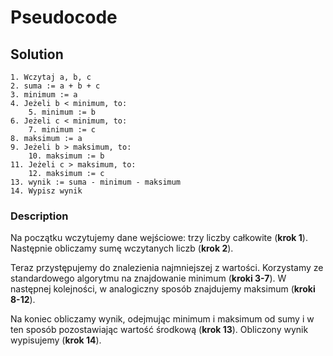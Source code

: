 # Pseudocode

## Solution

```
1. Wczytaj a, b, c
2. suma := a + b + c
3. minimum := a
4. Jeżeli b < minimum, to:
    5. minimum := b
6. Jeżeli c < minimum, to:
    7. minimum := c
8. maksimum := a
9. Jeżeli b > maksimum, to:
    10. maksimum := b
11. Jeżeli c > maksimum, to:
    12. maksimum := c
13. wynik := suma - minimum - maksimum
14. Wypisz wynik
```

### Description

Na początku wczytujemy dane wejściowe: trzy liczby całkowite (**krok 1**).
Następnie obliczamy sumę wczytanych liczb (**krok 2**).

Teraz przystępujemy do znalezienia najmniejszej z wartości. Korzystamy ze standardowego algorytmu na znajdowanie minimum (**kroki 3-7**).
W następnej kolejności, w analogiczny sposób znajdujemy maksimum (**kroki 8-12**).

Na koniec obliczamy wynik, odejmując minimum i maksimum od sumy i w ten sposób pozostawiając wartość środkową (**krok 13**).
Obliczony wynik wypisujemy (**krok 14**).
